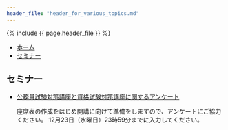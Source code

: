 ```yaml
---
header_file: "header_for_various_topics.md"
---
```


{% include {{ page.header_file }}  %}

<nav>
	<ul class="breadcrumbs">
		<li><a href="/">ホーム</a></li>
		<li><a href="./">セミナー</a></li>
	</ul>
</nav>

## セミナー

- [公務員試験対策講座と資格試験対策講座に関するアンケート](https://forms.office.com/Pages/ResponsePage.aspx?id=Pz6yVUTcNEGYkBfdIwxgz3rFM9EfHGZDtaWbHX2D5G9UNVpHMElONEY4T0dFMFVNUFkxSEdGVjVITS4u)

  座席表の作成をはじめ開講に向けて準備をしますので、アンケートにご協力ください。
  12月23日（水曜日）23時59分までに入力してください。
